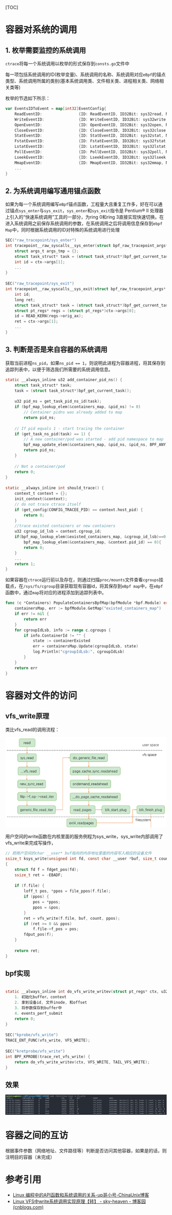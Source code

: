 [TOC]

# 容器对系统的调用

## 1. 枚举需要监控的系统调用

`ctrace`将每一个系统调用以枚举的形式保存到`consts.go`文件中

每一项包括系统调用的ID(枚举变量)、系统调用的名称、系统调用对应`eBpf`的锚点类型、系统调用所属的类别(基本系统调用类、文件相关类、进程相关类、网络相关类等)

枚举的节选如下所示：

```go
var EventsIDToEvent = map[int32]EventConfig{
	ReadEventID:                {ID: ReadEventID, ID32Bit: sys32read, Name: "read", Probes: []probe{{event: "read", attach: sysCall, fn: "read"}}, Sets: []string{"syscalls", "fs", "fs_read_write"}},
	WriteEventID:               {ID: WriteEventID, ID32Bit: sys32write, Name: "write", Probes: []probe{{event: "write", attach: sysCall, fn: "write"}}, Sets: []string{"syscalls", "fs", "fs_read_write"}},
	OpenEventID:                {ID: OpenEventID, ID32Bit: sys32open, Name: "open", Probes: []probe{{event: "open", attach: sysCall, fn: "open"}}, Sets: []string{"default", "syscalls", "fs", "fs_file_ops"}},
	CloseEventID:               {ID: CloseEventID, ID32Bit: sys32close, Name: "close", Probes: []probe{{event: "close", attach: sysCall, fn: "close"}}, Sets: []string{"default", "syscalls", "fs", "fs_file_ops"}},
	StatEventID:                {ID: StatEventID, ID32Bit: sys32stat, Name: "stat", Probes: []probe{{event: "newstat", attach: sysCall, fn: "newstat"}}, Sets: []string{"default", "syscalls", "fs", "fs_file_attr"}},
	FstatEventID:               {ID: FstatEventID, ID32Bit: sys32fstat, Name: "fstat", Probes: []probe{{event: "newfstat", attach: sysCall, fn: "newfstat"}}, Sets: []string{"default", "syscalls", "fs", "fs_file_attr"}},
	LstatEventID:               {ID: LstatEventID, ID32Bit: sys32lstat, Name: "lstat", Probes: []probe{{event: "newlstat", attach: sysCall, fn: "newlstat"}}, Sets: []string{"default", "syscalls", "fs", "fs_file_attr"}},
	PollEventID:                {ID: PollEventID, ID32Bit: sys32poll, Name: "poll", Probes: []probe{{event: "poll", attach: sysCall, fn: "poll"}}, Sets: []string{"syscalls", "fs", "fs_mux_io"}},
	LseekEventID:               {ID: LseekEventID, ID32Bit: sys32lseek, Name: "lseek", Probes: []probe{{event: "lseek", attach: sysCall, fn: "lseek"}}, Sets: []string{"syscalls", "fs", "fs_read_write"}},
	MmapEventID:                {ID: MmapEventID, ID32Bit: sys32mmap, Name: "mmap", Probes: []probe{{event: "mmap", attach: sysCall, fn: "mmap"}}, Sets: []string{"syscalls", "proc", "proc_mem"}},
    ...
}
```

## 2. 为系统调用编写通用锚点函数

如果为每一个系统调用编写`eBpf`锚点函数，工程量大且重复工作多，好在可以通过锚点`sys_enter`与`sys_exit`，`sys_enter`和`sys_exit`指令是 Pentium® II 处理器上引入的“快速系统调用”工具的一部分，为ring 0和ring 3直接实现快速切换。在进入系统调用之前保存系统调用的参数，在系统调用之后将调用信息保存到`ebpf Map`中，同时根据系统调用的ID对特殊的系统调用进行处理

```go
SEC("raw_tracepoint/sys_enter")
int tracepoint__raw_syscalls__sys_enter(struct bpf_raw_tracepoint_args* ctx) {
    struct args_t args_tmp = {};
    struct task_struct* task = (struct task_struct*)bpf_get_current_task();
    int id = ctx->args[1];
    ...
}

SEC("raw_tracepoint/sys_exit")
int tracepoint__raw_syscalls__sys_exit(struct bpf_raw_tracepoint_args* ctx) {
    int id;
    long ret;
    struct task_struct* task = (struct task_struct*)bpf_get_current_task();
    struct pt_regs* regs = (struct pt_regs*)ctx->args[0];
    id = READ_KERN(regs->orig_ax);
    ret = ctx->args[1];
    ...
}
```

## 3. 判断是否是来自容器的系统调用

获取当前进程`ns_pid`，如果`ns_pid == 1`，则说明此进程为容器进程，将其保存到追踪列表中，以便于筛选我们所需要的系统调用信息。

```c
static __always_inline u32 add_container_pid_ns() {
    struct task_struct* task;
    task = (struct task_struct*)bpf_get_current_task();

    u32 pid_ns = get_task_pid_ns_id(task);
    if (bpf_map_lookup_elem(&containers_map, &pid_ns) != 0)
        // Container pidns was already added to map
        return pid_ns;

    // If pid equals 1 - start tracing the container
    if (get_task_ns_pid(task) == 1) {
        // A new container/pod was started - add pid namespace to map
        bpf_map_update_elem(&containers_map, &pid_ns, &pid_ns, BPF_ANY);
        return pid_ns;
    }

    // Not a container/pod
    return 0;
}

static __always_inline int should_trace() {
    context_t context = {};
    init_context(&context);
    // do not trace ctrace itself
    if (get_config(CONFIG_TRACEE_PID) == context.host_pid) {
        return 0;
    }    
    //trace existed containers or new containers
    u32 cgroup_id_lsb = context.cgroup_id;
    if(bpf_map_lookup_elem(&existed_containers_map, &cgroup_id_lsb)==0 && 
        bpf_map_lookup_elem(&containers_map, &context.pid_id) == 0){
        return 0;        
    }
    ...
    return 1;
}
```

如果容器在`ctrace`运行前以及存在，则通过扫描`proc/mounts`文件查看`cgroups`挂载点，在`/sys/fs/cgroup`目录获取现有容器id，将其保存到`eBpf map`中，在`eBpf`函数中，通过`map`将对应的进程添加到追踪列表中。

```go
func (c *Containers) PopulateContainersBpfMap(bpfModule *bpf.Module) error {
	containersMap, err := bpfModule.GetMap("existed_containers_map")
	if err != nil {
		return err
	}
	for cgroupIdLsb, info := range c.cgroups {
		if info.ContainerId != "" {
			state := containerExisted
			err = containersMap.Update(cgroupIdLsb, state)
			log.Println("cgroupIdLsb:", cgroupIdLsb)
		}
	}
	return err
}
```





# 容器对文件的访问

## vfs_write原理

类比vfs_read的调用流程：

![image-20220605213054056](../picture/image-20220605213054056.png)

用户空间的write函数在内核里面的服务例程为sys_write，sys_write内部调用了vfs_write来完成写操作，

```c
// 把用户空间的char __user* buf指向的内存地址里面的内容写入相应的设备文件
ssize_t ksys_write(unsigned int fd, const char __user *buf, size_t count)
{
	struct fd f = fdget_pos(fd);
	ssize_t ret = -EBADF;

	if (f.file) {
		loff_t pos, *ppos = file_ppos(f.file);
		if (ppos) {
			pos = *ppos;
			ppos = &pos;
		}
		ret = vfs_write(f.file, buf, count, ppos);
		if (ret >= 0 && ppos)
			f.file->f_pos = pos;
		fdput_pos(f);
	}

	return ret;
}
```

## bpf实现

```c

static __always_inline int do_vfs_write_writev(struct pt_regs* ctx, u32 event_id, u32 tail_call_id) {
    1. 初始化buffer、context
    2. 拿到设备id, 文件inode, 和offset
    3. 将参数保存到buffer中
    4. events_perf_submit
	return 0;
}

SEC("kprobe/vfs_write")
TRACE_ENT_FUNC(vfs_write, VFS_WRITE);

SEC("kretprobe/vfs_write")
int BPF_KPROBE(trace_ret_vfs_write) {
    return do_vfs_write_writev(ctx, VFS_WRITE, TAIL_VFS_WRITE);
}
```

## 效果

![image-20220605213445070](../picture/image-20220605213445070.png)

# 容器之间的互访

根据事件参数（网络地址、文件路径等）判断是否访问其他容器，如果是的话，则注明目的容器（未完成）



# 参考引用

- [Linux 编程中的API函数和系统调用的关系-up哥小号-ChinaUnix博客](http://blog.chinaunix.net/uid-28362602-id-3424404.html)
- [Linux VFS中write系统调用实现原理【转】 - sky-heaven - 博客园 (cnblogs.com)](https://www.cnblogs.com/sky-heaven/p/6066515.html)
